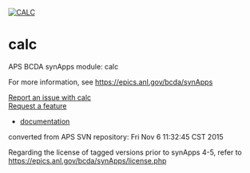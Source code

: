 [![CALC](https://github.com/epics-modules/calc/actions/workflows/ci-scripts-build.yml/badge.svg)](https://github.com/epics-modules/calc/actions/workflows/ci-scripts-build.yml)

# calc
APS BCDA synApps module: calc

For more information, see
   https://epics.anl.gov/bcda/synApps

[Report an issue with calc](https://github.com/epics-modules/calc/issues/new?title=%20ISSUE%20NAME%20HERE&body=**Describe%20the%20issue**%0A%0A**Steps%20to%20reproduce**%0A1.%20Step%20one%0A2.%20Step%20two%0A3.%20Step%20three%0A%0A**Expected%20behaivour**%0A%0A**Actual%20behaviour**%0A%0A**Build%20Environment**%0AArchitecture:%0AEpics%20Base%20Version:%0ADependent%20Module%20Versions:&labels=bug)  
[Request a feature](https://github.com/epics-modules/calc/issues/new?title=%20FEATURE%20SHORT%20DESCRIPTION&body=**Feature%20Long%20Description**%0A%0A**Why%20should%20this%20be%20added?**%0A&labels=enhancement)

* [documentation](https://github.com/epics-modules/calc/blob/master/documentation/README.md)



converted from APS SVN repository: Fri Nov  6 11:32:45 CST 2015

Regarding the license of tagged versions prior to synApps 4-5,
refer to https://epics.anl.gov/bcda/synApps/license.php
